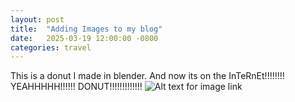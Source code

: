 ```yaml
---
layout: post
title:  "Adding Images to my blog"
date:   2025-03-19 12:00:00 -0800
categories: travel
---
```


This is a donut I made in blender. And now its on the InTeRnEt!!!!!!!!
YEAHHHHH!!!!!! DONUT!!!!!!!!!!!!!
![Alt text for image link](/images/donut.webp)

